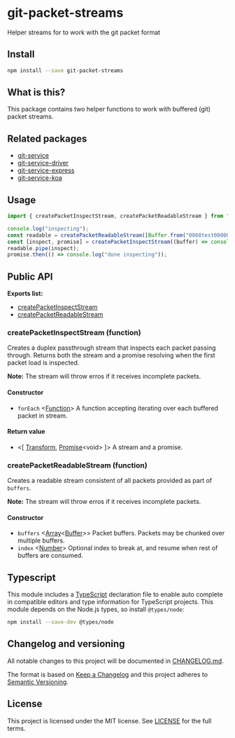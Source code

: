 # git-packet-streams

Helper streams for to work with the git packet format

## Install

```sh
npm install --save git-packet-streams
```

## What is this?

This package contains two helper functions to work with buffered (git) packet streams.

## Related packages

- [git-service](.)
- [git-service-driver](.)
- [git-service-express](.)
- [git-service-koa](.)

## Usage

```js
import { createPacketInspectStream, createPacketReadableStream } from "git-packet-streams";

console.log("inspecting");
const readable = createPacketReadableStream([Buffer.from("0008test00000007abc")]);
const [inspect, promise] = createPacketInspectStream((buffer) => console.log(buffer.toString("utf8", 4));
readable.pipe(inspect);
promise.then(() => console.log("done inspecting"));
```

## Public API

**Exports list:**

- [createPacketInspectStream](.)
- [createPacketReadableStream](.)

### **createPacketInspectStream** (function)

Creates a duplex passthrough stream that inspects each packet passing through.
Returns both the stream and a promise resolving when the first packet load is
inspected.

**Note:** The stream will throw erros if it receives incomplete packets.

#### Constructor

- `forEach`
  \<[Function](.)>
  A function accepting iterating over each buffered packet in stream.

#### Return value

- \<\[ [Transform](.), [Promise](.)\<void> \]>
  A stream and a promise.

### **createPacketReadableStream** (function)

Creates a readable stream consistent of all packets provided as part of `buffers`.

**Note:** The stream will throw erros if it receives incomplete packets.

#### Constructor

- `buffers`
  \<[Array](.)\<[Buffer](.)>>
  Packet buffers. Packets may be chunked over multiple buffers.
- `index`
  \<[Number](.)>
  Optional index to break at, and resume when rest of buffers are consumed.

## Typescript

This module includes a [TypeScript](https://www.typescriptlang.org/)
declaration file to enable auto complete in compatible editors and type
information for TypeScript projects. This module depends on the Node.js
types, so install `@types/node`:

```sh
npm install --save-dev @types/node
```

## Changelog and versioning

All notable changes to this project will be documented in [CHANGELOG.md](./CHANGELOG.md).

The format is based on [Keep a Changelog](http://keepachangelog.com/en/1.0.0/)
and this project adheres to [Semantic Versioning](http://semver.org/spec/v2.0.0.html).

## License

This project is licensed under the MIT license. See [LICENSE](./LICENSE) for the full terms.
